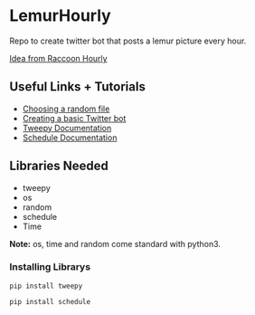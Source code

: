 # LemurHourly
Repo to create twitter bot that posts a lemur picture every hour.

[Idea from Raccoon Hourly](https://twitter.com/raccoonhourly)

## Useful Links + Tutorials
- [Choosing a random file](https://www.kite.com/python/examples/4399/random-select-a-random-file-from-a-directory)
- [Creating a basic Twitter bot](https://towardsdatascience.com/building-a-twitter-bot-with-python-89959ef2607f)
- [Tweepy Documentation](http://docs.tweepy.org/en/latest/index.html)
- [Schedule Documentation](https://schedule.readthedocs.io/en/stable/)

## Libraries Needed
- tweepy
- os
- random
- schedule
- Time

<b>Note:</b> os, time and random come standard with python3.
### Installing Librarys
```pip install tweepy```

```pip install schedule```
